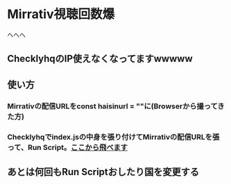# Mirrativ視聴回数爆
へへへ

## ChecklyhqのIP使えなくなってますwwwww

## 使い方

### Mirrativの配信URLをconst haisinurl = ""に(Browserから撮ってきた方)

### Checklyhqでindex.jsの中身を張り付けてMirrativの配信URLを張って、Run Script。[ここから飛べます](https://app.checklyhq.com/checks/new/browser?framework=puppeteer)

## あとは何回もRun Scriptおしたり国を変更する
